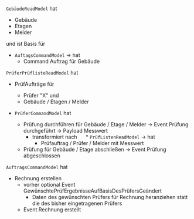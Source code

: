 `GebäudeReadModel` hat   
* Gebäude
* Etagen
* Melder

und ist Basis für 
* `AuftagsCommandModel` -> hat
  * Command Auftrag für Gebäude

`PrüferPrüflisteReadModel` hat
* PrüfAufträge für
  * Prüfer "X" und
  * Gebäude / Etagen / Melder

* `PrüferCommandModel` hat
  * Prüfung durchführen für Gebäude / Etage / Melder -> Event Prüfung durchgeführt -> Payload Messwert 
    * transformiert nach
      * `PrüfListenReadModel` -> hat
        * Prüfauftrag / Prüfer / Melder mit Messwert
  * Prüfung für Gebäude / Etage abschließen -> Event Prüfung abgeschlossen

`AuftragsCommandModel` hat
 * Rechnung erstellen
   * vorher optional Event GewünschtePrüfErgebnisseAufBasisDesPrüfersGeändert
     * Daten des gewünschten Prüfers für Rechnung heranziehen statt die des bisher eingetragenen Prüfers
   * Event Rechnung erstellt
		
		
	
